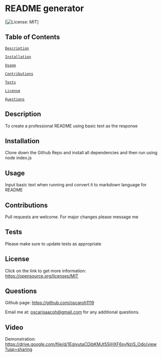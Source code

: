 # README generator 
[![License: MIT](https://img.shields.io/badge/License-MIT-yellow.svg)] 

## Table of Contents

[`Description`](#description) 

[`Installation`](#installation) 

[`Usage`](#usage) 

[`Contributions`](#contributions)
 
[`Tests`](#tests)
 
[`License`](#license) 
 
[`Questions`](#questions) 
## Description 
To create a professional README using basic text as the response 
## Installation 
Clone down the Github Repo and install all dependencies and then run using node index.js 
## Usage 
Input basic text when running and convert it to markdown language for README 
## Contributions 
Pull requests are welcome. For major changes please message me 
## Tests 
Please make sure to update tests as appropriate 
## License 
Click on the link to get more information: https://opensource.org/licenses/MIT 
## Questions 
Github page: https://github.com/oscaroh1119 

Email me at: oscarisaacoh@gmail.com for any additional questions.
## Video
Demonstration: https://drive.google.com/file/d/1EgivutaCDibKMJt5SjHXF6syNziS_Odo/view?usp=sharing